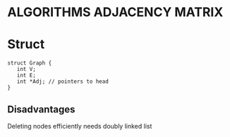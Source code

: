 # ALGORITHMS ADJACENCY MATRIX

# Struct
```
struct Graph {
   int V;
   int E;
   int *Adj; // pointers to head
}
```

## Disadvantages
Deleting nodes efficiently needs doubly linked list

